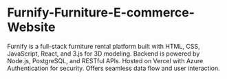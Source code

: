 # Furnify-Furniture-E-commerce-Website
Furnify is a full-stack furniture rental platform built with HTML, CSS, JavaScript, React, and 3.js for 3D modeling. Backend is powered by Node.js, PostgreSQL, and RESTful APIs. Hosted on Vercel with Azure Authentication for security. Offers seamless data flow and user interaction.
